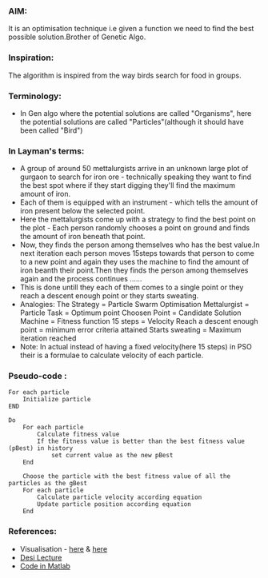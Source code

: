 ### AIM:
It is an optimisation technique i.e given a function we need to find the best possible solution.Brother of Genetic Algo.	

### Inspiration:
The algorithm is inspired from the way birds search for food in groups.

### Terminology:
* In Gen algo where the potential solutions are called "Organisms", here the potential solutions are called "Particles"(although it should have been called "Bird")

### In Layman's terms:
* A group of around 50 mettalurgists arrive in an unknown large plot of gurgaon to search for iron ore - technically speaking they want to find the best spot where if they start digging they'll find the maximum amount of iron.
* Each of them is equipped with an instrument - which tells the amount of iron present below the selected point.
* Here the mettalurgists come up with a strategy to find the best point on the plot - Each person randomly chooses a point on ground and finds the amount of iron beneath that point.
* Now, they finds the person among themselves who has the best value.In next iteration each person moves 15steps towards that person to come to a new point and again they uses the machine to  find the amount of iron beanth their point.Then they finds the person among themselves again and the process continues ......
* This is done untill they each of them comes to a single point or they reach a descent enough point or they starts sweating.
* Analogies:
 The Strategy = Particle Swarm Optimisation
 Mettalurgist = Particle
 Task = Optimum point
 Choosen Point = Candidate Solution
 Machine = Fitness function
 15 steps = Velocity
 Reach a descent enough point = minimum error criteria attained
 Starts sweating = Maximum iteration reached 
* Note: In actual instead of having a fixed velocity(here 15 steps) in PSO their is a formulae to calculate velocity of each particle.

### Pseudo-code :
```
For each particle
    Initialize particle
END

Do
    For each particle
        Calculate fitness value
        If the fitness value is better than the best fitness value (pBest) in history
            set current value as the new pBest
    End

    Choose the particle with the best fitness value of all the particles as the gBest
    For each particle
        Calculate particle velocity according equation 
        Update particle position according equation 
    End 
```

### References:
* Visualisation - [here](https://www.youtube.com/watch?v=_bzRHqmpwvo) & [here](https://www.youtube.com/watch?v=GMLEc5x_f30)	
* [Desi Lecture](https://www.youtube.com/watch?v=cIiwo9tMDZY)
* [Code in Matlab](https://www.researchgate.net/publication/296636431_Codes_in_MATLAB_for_Particle_Swarm_Optimization)

